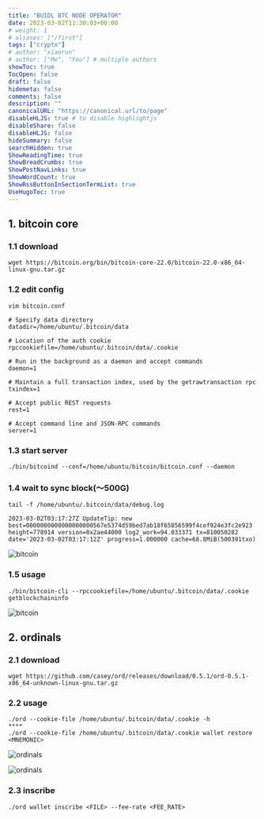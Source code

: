 ```yaml
---
title: "BUIDL BTC NODE OPERATOR"
date: 2023-03-02T11:30:03+00:00
# weight: 1
# aliases: ["/first"]
tags: ["crypto"]
# author: "xiaorun"
# author: ["Me", "You"] # multiple authors
showToc: true
TocOpen: false
draft: false
hidemeta: false
comments: false
description: ""
canonicalURL: "https://canonical.url/to/page"
disableHLJS: true # to disable highlightjs
disableShare: false
disableHLJS: false
hideSummary: false
searchHidden: true
ShowReadingTime: true
ShowBreadCrumbs: true
ShowPostNavLinks: true
ShowWordCount: true
ShowRssButtonInSectionTermList: true
UseHugoToc: true
---
```


## 1. bitcoin core

### 1.1 download
```shell
wget https://bitcoin.org/bin/bitcoin-core-22.0/bitcoin-22.0-x86_64-linux-gnu.tar.gz
```

### 1.2 edit config
```shell
vim bitcoin.conf

# Specify data directory
datadir=/home/ubuntu/.bitcoin/data

# Location of the auth cookie
rpccookiefile=/home/ubuntu/.bitcoin/data/.cookie

# Run in the background as a daemon and accept commands
daemon=1

# Maintain a full transaction index, used by the getrawtransaction rpc
txindex=1

# Accept public REST requests
rest=1

# Accept command line and JSON-RPC commands
server=1
```

### 1.3 start server
```shell
./bin/bitcoind --conf=/home/ubuntu/bitcoin/bitcoin.conf --daemon
```

### 1.4 wait to sync block(～500G)
```shell
tail -f /home/ubuntu/.bitcoin/data/debug.log

2023-03-02T03:17:27Z UpdateTip: new best=0000000000000000000567e5374d59bed7ab18f65856599f4cef924e3fc2e923 height=778914 version=0x2ae44000 log2_work=94.033371 tx=810050282 date='2023-03-02T03:17:12Z' progress=1.000000 cache=68.8MiB(500391txo)
```

![bitcoin](/images/bitcoin-log.jpg)

### 1.5 usage
```shell
./bin/bitcoin-cli --rpccookiefile=/home/ubuntu/.bitcoin/data/.cookie getblockchaininfo
```

![bitcoin](/images/bitcoin-cli.jpg)


## 2. ordinals

### 2.1 download
```shell
wget https://github.com/casey/ord/releases/download/0.5.1/ord-0.5.1-x86_64-unknown-linux-gnu.tar.gz
```

### 2.2 usage
```shell
./ord --cookie-file /home/ubuntu/.bitcoin/data/.cookie -h
****
./ord --cookie-file /home/ubuntu/.bitcoin/data/.cookie wallet restore <MNEMONIC>
```

![ordinals](/images/ord-cli.jpg)

![ordinals](/images/ord-sub.jpg)

### 2.3 inscribe
```shell
./ord wallet inscribe <FILE> --fee-rate <FEE_RATE>
```
